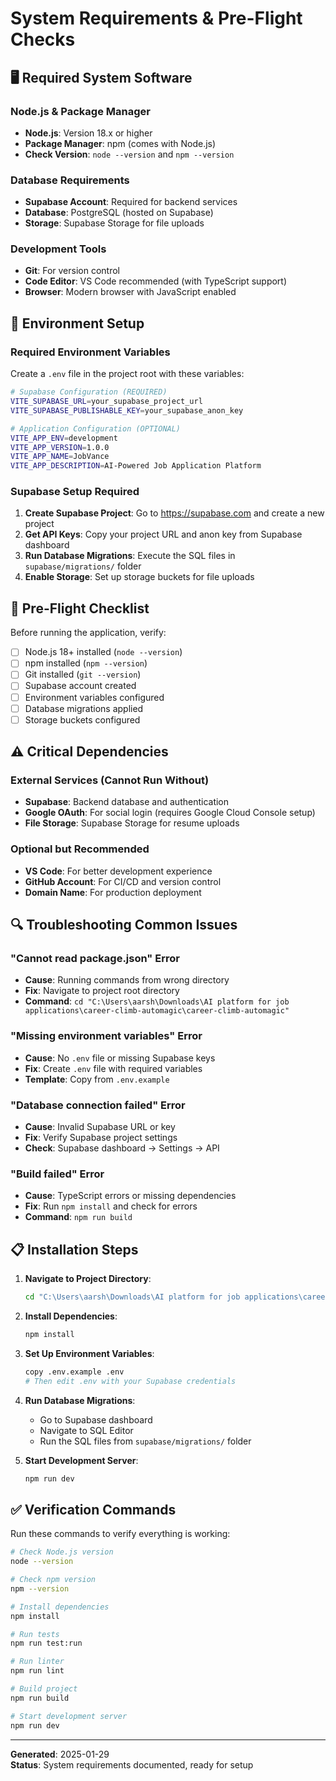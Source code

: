 # System Requirements & Pre-Flight Checks

## 🖥️ **Required System Software**

### **Node.js & Package Manager**
- **Node.js**: Version 18.x or higher
- **Package Manager**: npm (comes with Node.js)
- **Check Version**: `node --version` and `npm --version`

### **Database Requirements**
- **Supabase Account**: Required for backend services
- **Database**: PostgreSQL (hosted on Supabase)
- **Storage**: Supabase Storage for file uploads

### **Development Tools**
- **Git**: For version control
- **Code Editor**: VS Code recommended (with TypeScript support)
- **Browser**: Modern browser with JavaScript enabled

## 🔧 **Environment Setup**

### **Required Environment Variables**
Create a `.env` file in the project root with these variables:

```bash
# Supabase Configuration (REQUIRED)
VITE_SUPABASE_URL=your_supabase_project_url
VITE_SUPABASE_PUBLISHABLE_KEY=your_supabase_anon_key

# Application Configuration (OPTIONAL)
VITE_APP_ENV=development
VITE_APP_VERSION=1.0.0
VITE_APP_NAME=JobVance
VITE_APP_DESCRIPTION=AI-Powered Job Application Platform
```

### **Supabase Setup Required**
1. **Create Supabase Project**: Go to https://supabase.com and create a new project
2. **Get API Keys**: Copy your project URL and anon key from Supabase dashboard
3. **Run Database Migrations**: Execute the SQL files in `supabase/migrations/` folder
4. **Enable Storage**: Set up storage buckets for file uploads

## 🚨 **Pre-Flight Checklist**

Before running the application, verify:

- [ ] Node.js 18+ installed (`node --version`)
- [ ] npm installed (`npm --version`)
- [ ] Git installed (`git --version`)
- [ ] Supabase account created
- [ ] Environment variables configured
- [ ] Database migrations applied
- [ ] Storage buckets configured

## ⚠️ **Critical Dependencies**

### **External Services (Cannot Run Without)**
- **Supabase**: Backend database and authentication
- **Google OAuth**: For social login (requires Google Cloud Console setup)
- **File Storage**: Supabase Storage for resume uploads

### **Optional but Recommended**
- **VS Code**: For better development experience
- **GitHub Account**: For CI/CD and version control
- **Domain Name**: For production deployment

## 🔍 **Troubleshooting Common Issues**

### **"Cannot read package.json" Error**
- **Cause**: Running commands from wrong directory
- **Fix**: Navigate to project root directory
- **Command**: `cd "C:\Users\aarsh\Downloads\AI platform for job applications\career-climb-automagic\career-climb-automagic"`

### **"Missing environment variables" Error**
- **Cause**: No `.env` file or missing Supabase keys
- **Fix**: Create `.env` file with required variables
- **Template**: Copy from `.env.example`

### **"Database connection failed" Error**
- **Cause**: Invalid Supabase URL or key
- **Fix**: Verify Supabase project settings
- **Check**: Supabase dashboard → Settings → API

### **"Build failed" Error**
- **Cause**: TypeScript errors or missing dependencies
- **Fix**: Run `npm install` and check for errors
- **Command**: `npm run build`

## 📋 **Installation Steps**

1. **Navigate to Project Directory**:
   ```bash
   cd "C:\Users\aarsh\Downloads\AI platform for job applications\career-climb-automagic\career-climb-automagic"
   ```

2. **Install Dependencies**:
   ```bash
   npm install
   ```

3. **Set Up Environment Variables**:
   ```bash
   copy .env.example .env
   # Then edit .env with your Supabase credentials
   ```

4. **Run Database Migrations**:
   - Go to Supabase dashboard
   - Navigate to SQL Editor
   - Run the SQL files from `supabase/migrations/` folder

5. **Start Development Server**:
   ```bash
   npm run dev
   ```

## ✅ **Verification Commands**

Run these commands to verify everything is working:

```bash
# Check Node.js version
node --version

# Check npm version
npm --version

# Install dependencies
npm install

# Run tests
npm run test:run

# Run linter
npm run lint

# Build project
npm run build

# Start development server
npm run dev
```

---

**Generated**: 2025-01-29  
**Status**: System requirements documented, ready for setup
